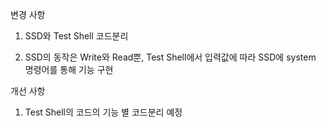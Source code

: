 변경 사항

1. SSD와 Test Shell 코드분리

2. SSD의 동작은 Write와 Read뿐, Test Shell에서 입력값에 따라 SSD에 system 명령어를 통해 기능 구현

개선 사항

1. Test Shell의 코드의 기능 별 코드분리 예정
